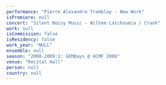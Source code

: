 ```yaml
---
performance: "Pierre Alexandre Tremblay - New Work"
isPremiere: null
concert: "Silent Noisy Music - Wilhem Latchoumia / Crank"
work: null
isCommission: false
isResidency: false
work_year: "NULL"
ensemble: null
season: "2008-2009:1: GEMDays @ HCMF 2008"
venue: "Recital Hall"
person: null
country: null
---
```


